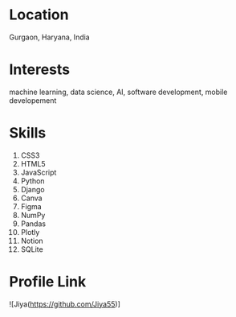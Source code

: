 # Location
Gurgaon, Haryana, India

# Interests
machine learning, data science, AI, software development, mobile developement

# Skills
1. CSS3
2. HTML5
3. JavaScript
4. Python
5. Django
6. Canva
7. Figma
8. NumPy
9. Pandas
10. Plotly
11. Notion
12. SQLite

# Profile Link

![Jiya(https://github.com/Jiya55)]